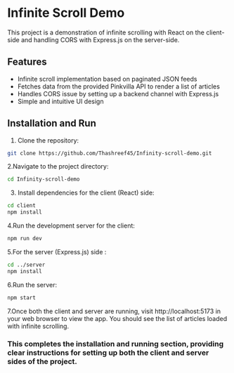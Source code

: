 # Infinite Scroll Demo

This project is a demonstration of infinite scrolling with React on the client-side and handling CORS with Express.js on the server-side.

## Features

- Infinite scroll implementation based on paginated JSON feeds
- Fetches data from the provided Pinkvilla API to render a list of articles
- Handles CORS issue by setting up a backend channel with Express.js
- Simple and intuitive UI design

## Installation and Run

1. Clone the repository:

```bash
git clone https://github.com/Thashreef45/Infinity-scroll-demo.git
```

2.Navigate to the project directory:
```bash
cd Infinity-scroll-demo
```
3. Install dependencies for the client (React) side:

```bash
cd client
npm install
```
4.Run the development server for the client:
```bash
npm run dev
```
5.For the server (Express.js) side :
```bash
cd ../server
npm install
```
6.Run the server:
```bash
npm start
```
7.Once both the client and server are running, visit http://localhost:5173 in your web browser to view the app. You should see the list of articles loaded with infinite scrolling.


<h3>This completes the installation and running section, providing clear instructions for setting up both the client and server sides of the project.</h3>




